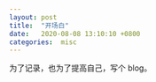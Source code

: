 ```yaml
---
layout: post
title:  "开场白"
date:   2020-08-08 13:10:10 +0800
categories:  misc
---
```


为了记录，也为了提高自己，写个 blog。
